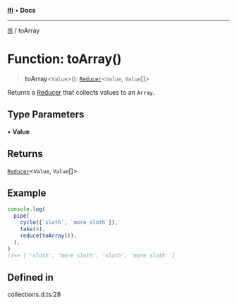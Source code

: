 [**lfi**](../readme.md) • **Docs**

***

[lfi](../globals.md) / toArray

# Function: toArray()

> **toArray**\<`Value`\>(): [`Reducer`](../type-aliases/Reducer.md)\<`Value`, `Value`[]\>

Returns a [Reducer](../type-aliases/Reducer.md) that collects values to an `Array`.

## Type Parameters

• **Value**

## Returns

[`Reducer`](../type-aliases/Reducer.md)\<`Value`, `Value`[]\>

## Example

```js
console.log(
  pipe(
    cycle([`sloth`, `more sloth`]),
    take(4),
    reduce(toArray()),
  ),
)
//=> [ 'sloth', 'more sloth', 'sloth', 'more sloth' ]
```

## Defined in

collections.d.ts:28
